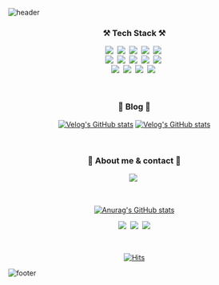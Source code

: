 ![header](https://capsule-render.vercel.app/api?type=waving&color=F1F3F5&height=150&section=headerr&text=Hanbi%20&fontSize=30&animation=fadeIn&fontAlignY=45&desc=Interested%20in%20web/app%20development%20📱💻&descAlignY=70&fontColor=514E53)

<h3 align="center"> ⚒️ Tech Stack ⚒️ </h3>

<p align="center">
<img src="https://img.shields.io/badge/C++-00599C?style=flat-square&logo=C%2B%2B&logoColor=white"/>&nbsp 
<img src="https://img.shields.io/badge/C-A8B9CC?style=flat-square&logo=C&logoColor=white"/>&nbsp
<img src="https://img.shields.io/badge/Javascript-ffb13b?style=flat-square&logo=javascript&logoColor=white"/>&nbsp 
<img src="https://img.shields.io/badge/Java-007396?style=flat-square&logo=Java&logoColor=white"/>&nbsp 
<img src="https://img.shields.io/badge/Python-3766AB?style=flat-square&logo=Python&logoColor=white"/>&nbsp
<br>
<img src="https://img.shields.io/badge/HTML5-E34F26?style=flat-square&logo=HTML5&logoColor=white"/>&nbsp 
<img src="https://img.shields.io/badge/css-1572B6?style=flat-square&logo=css3&logoColor=white"/>&nbsp
<img src="https://img.shields.io/badge/Android-3DDC84?style=flat-square&logo=Android&logoColor=white"/>&nbsp
<img src="https://img.shields.io/badge/OpenCV-5C3EE8?style=flat-square&logo=OpenCV&logoColor=white"/>&nbsp
<img src="https://img.shields.io/badge/Jupyter-F37626?style=flat-square&logo=Jupyter&logoColor=white"/>&nbsp
<br>
<img src="https://img.shields.io/badge/linux-FCC624?style=flat-square&logo=linux&logoColor=black"/>&nbsp 
<img src="https://img.shields.io/badge/MySQL-4479A1?style=flat-square&logo=MySQL&logoColor=white"/>&nbsp 
<img src="https://img.shields.io/badge/oracle-F80000?style=flat-square&logo=oracle&logoColor=white"/>&nbsp 
<img src="https://img.shields.io/badge/Git-181717?style=flat-square&logo=Git&logoColor=white"/>&nbsp 
</p>

<br>
<h3 align="center"> 🧸 Blog 🧸 </h3>

<div align="center" style="text-align:center">

<!-- Velog에서 특정 태그를 가진 최신글 가져오기 -->
[![Velog's GitHub stats](https://velog-readme-stats.vercel.app/api?name=hanbi&tag=tesseract)](https://velog.io/@rlagksql219/python-Tesseract-OCR-%EA%B8%80%EC%9E%90-%EC%9D%B8%EC%8B%9D)
[![Velog's GitHub stats](https://velog-readme-stats.vercel.app/api?name=hanbi&tag=tech)](https://velog.io/@rlagksql219/python-Tesseract-OCR-%EA%B8%80%EC%9E%90-%EC%9D%B8%EC%8B%9D-qcsivues)

</div>

<br>
<h3 align="center">🌹 About me & contact 🌹 </h3>

<p align="center">
  <a href="https://boiling-unicorn-284.notion.site/Hanbi-Kim-db0d510c53be468cab800ef2a1703d95"><img src="https://img.shields.io/badge/✨PORTFOLIO✨-FF7F7F?style=flat-square&logoColor=white&link=https://boiling-unicorn-284.notion.site/Hanbi-Kim-db0d510c53be468cab800ef2a1703d95"/></a>&nbsp
</p><br>

<div align="center">

[![Anurag's GitHub stats](https://github-readme-stats.vercel.app/api?username=rlagksql219)](https://github.com/rlagksql219)

</div>



<p align="center">
  <a href="https://velog.io/@rlagksql219"><img src="https://img.shields.io/badge/Tech%20Blog-11B48A?style=flat-square&logo=Vimeo&logoColor=white&link=https://velog.io/@rlagksql219"/></a>&nbsp
  <a href="https://www.instagram.com/han___bii/"><img src="https://img.shields.io/badge/Instagram-E4405F?style=flat-square&logo=Instagram&logoColor=white&link=https://www.instagram.com/han___bii/"/></a>&nbsp
  <a href="mailto:rlagksql219@naver.com"><img src="https://img.shields.io/badge/Mail-2db400?style=flat-square&logo=Naver&logoColor=white&link=rlagksql219@naver.com"/></a>
</p><br>

<div align="center">

[![Hits](https://hits.seeyoufarm.com/api/count/incr/badge.svg?url=https%3A%2F%2Fgithub.com%2Frlagksql219&count_bg=%23D5C9DD&title_bg=%23B0ADAD&icon=&icon_color=%23E7E7E7&title=hits&edge_flat=true)](https://hits.seeyoufarm.com)
  
</div>

![footer](https://capsule-render.vercel.app/api?type=waving&color=F1F3F5&height=100&section=footer)
